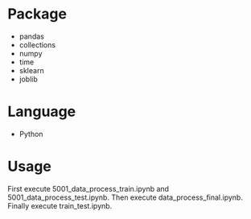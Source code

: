 # Package

- pandas
- collections
- numpy
- time
- sklearn
- joblib

# Language

- Python

# Usage

First execute 5001_data_process_train.ipynb and 5001_data_process_test.ipynb. Then execute data_process_final.ipynb. Finally execute train_test.ipynb.
